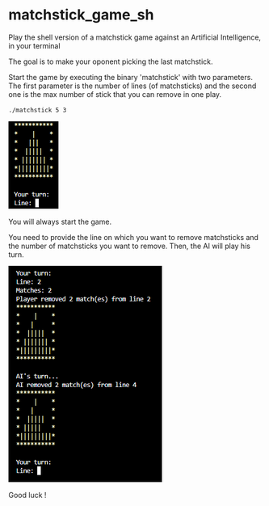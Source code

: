 # matchstick_game_sh
Play the shell version of a matchstick game against an Artificial Intelligence, in your terminal

The goal is to make your oponent picking the last matchstick. 

Start the game by executing the binary 'matchstick' with two parameters.
The first parameter is the number of lines (of matchsticks) and the second one is the max number of stick that you can remove in one play.

```bash
./matchstick 5 3
```

![startgame](screenshots/Screenshot.png)

You will always start the game.

You need to provide the line on which you want to remove matchsticks and the number of matchsticks you want to remove.
Then, the AI will play his turn.

![startgame](screenshots/Screenshot1.png)

Good luck !
